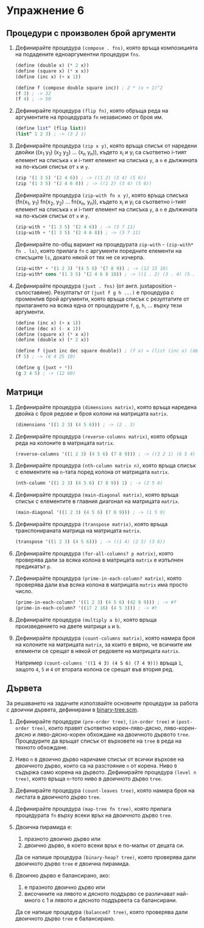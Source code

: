 Упражнение 6
============

Процедури с произволен брой аргументи
-------------------------------------
1. Дефинирайте процедура `(compose . fns)`, която връща композицията на
подадените едноаргументни процедури `fns`.

   ```scheme
   (define (double x) (* 2 x))
   (define (square x) (* x x))
   (define (inc x) (+ x 1))

   (define f (compose double square inc)) ; 2 * (x + 1)^2
   (f 3) ; -> 32
   (f 4) ; -> 50
   ```

2. Дефинирайте процедура `(flip fn)`, която обръща реда на аргументите на
процедурата `fn` независимо от броя им.

   ```scheme
   (define list^ (flip list))
   (list^ 1 2 3) ; -> (3 2 1)
   ```

3. Дефинирайте процедура `(zip x y)`, която връща списък от наредени двойки
((x<sub>1</sub> y<sub>1</sub>) (x<sub>2</sub> y<sub>2</sub>) ... (x<sub>n</sub>
y<sub>n</sub>)), където x<sub>i</sub> и y<sub>i</sub> са съответно i-тият
елемент на списъка `x` и i-тият елемент на списъка `y`, а `n` е дължината на
по-късия списък от `x` и `y`.

   ```scheme
   (zip '(1 3 5) '(2 4 6)) ; -> ((1 2) (3 4) (5 6))
   (zip '(1 3 5) '(2 4 6 8)) ; -> ((1 2) (3 4) (5 6))
   ```

   Дефинирайте процедура `(zip-with fn x y)`, която връща списъка
   (fn(x<sub>1</sub>, y<sub>1</sub>) fn(x<sub>2</sub>, y<sub>2</sub>) ...
   fn(x<sub>n</sub>, y<sub>n</sub>)), където x<sub>i</sub> и y<sub>i</sub> са
   съответно i-тият елемент на списъка `x` и i-тият елемент на списъка `y`, а
   `n` е дължината на по-късия списък от `x` и `y`.

   ```scheme
   (zip-with + '(1 3 5) '(2 4 6)) ; -> (3 7 11)
   (zip-with + '(1 3 5) '(2 4 6 8)) ; -> (3 7 11)
   ```

   Дефинирайте по-общ вариант на процедурата `zip-with` - `(zip-with* fn . ls)`,
   която прилага `fn` с аргументи поредните елементи на списъците `ls`, докато
   някой от тях не се изчерпа.

   ```scheme
   (zip-with* + '(1 2 3) '(4 5 6) '(7 8 9)) ; -> (12 15 18)
   (zip-with* cons '(1 3 5) '(2 4 6 8 10)) ; -> ((1 . 2) (3 . 4) (5 . 6))
   ```

4. Дефинирайте процедура `(juxt . fns)` (от англ. juxtaposition - съпоставяне).
Резултатът от `(juxt f g h ...)` e процедура с променлив брой аргументи, която
връща списък с резултатите от прилагането на всяка една от процедурите `f`, `g`,
`h`, ... върху тези аргументи.

   ```scheme
   (define (inc x) (+ x 1))
   (define (dec x) (- x 1))
   (define (square x) (* x x))
   (define (double x) (* 2 x))

   (define f (juxt inc dec square double)) ; (f x) = (list (inc x) (dec x) (square x) (double x))
   (f 5) ; -> (6 4 25 10)

   (define g (juxt + *))
   (g 3 4 5) ; -> (12 60)
   ```

Матрици
-------
1. Дефинирайте процедура `(dimensions matrix)`, която връща наредена двойка с
броя редове и броя колони на матрицата `matrix`.

   ```scheme
   (dimensions '((1 2 3) (4 5 6))) ; -> (2 . 3)
   ```

2. Дефинирайте процедура `(reverse-columns matrix)`, която обръща реда на
колоните в матрицата `matrix`.

   ```scheme
   (reverse-columns '((1 2 3) (4 5 6) (7 8 9))) ; -> ((3 2 1) (6 5 4) (9 8 7))
   ```

3. Дефинирайте процедура `(nth-column matrix n)`, която връща списък с
елементите на `n`-тата поред колона от матрицата `matrix`.

   ```scheme
   (nth-column '((1 2 3) (4 5 6) (7 8 9)) 1) ; -> (2 5 8)
   ```

4. Дефинирайте процедура `(main-diagonal matrix)`, която връща списък с
елементите в главния диагонал на матрицата `matrix`.

   ```scheme
   (main-diagonal '((1 2 3) (4 5 6) (7 8 9))) ; -> (1 5 9)
   ```

5. Дефинирайте процедура `(transpose matrix)`, която връща транспонираната
матрица на матрицата `matrix`.

   ```scheme
   (transpose '((1 2 3) (4 5 6))) ; -> ((1 4) (2 5) (3 6))
   ```

6. Дефинирайте процедура `(for-all-columns? p matrix)`, която проверява дали за
всяка колона в матрицата `matrix` е изпълнен предикатът `p`.

7. Дефинирайте процедура `(prime-in-each-column? matrix)`, която проверява дали
във всяка колона в матрицата `matrix` има просто число.

   ```scheme
   (prime-in-each-column? '((1 2 3) (4 5 6) (42 8 9))) ; -> #f
   (prime-in-each-column? '((17 2 16) (4 5 3))) ; -> #t
   ```

8. Дефинирайте процедура `(multiply a b)`, която връща произведението на двете
матрици `a` и `b`.

9. Дефинирайте процедура `(count-columns matrix)`, която намира броя на колоните
на матрицата `matrix`, за които е вярно, че всичките им елементи се срещат в
някой от редовете на матрицата `matrix`.

   Например `(count-columns '((1 4 3) (4 5 6) (7 4 9)))` връща `1`,
   защото `4`, `5` и `4` от втората колона се срещат във втория ред.

Дървета
-------
За решаването на задачите използвайте основните процедури за работа с двоични
дървета, дефинирани в [binary-tree.scm](binary-tree.scm).

1. Дефинирайте процедури `(pre-order tree)`, `(in-order tree)` и
`(post-order tree)`, които правят съответно корен-ляво-дясно, ляво-корен-дясно и
ляво-дясно-корен обхождане на двоичното дървото `tree`. Процедурите да връщат
списък от върховете на `tree` в реда на тяхното обхождане.

2. Ниво `n` в двоично дърво наричаме списък от всички върхове на двоичното
дърво, които са на разстояние `n` от корена. Ниво `0` съдържа само корена на
дървото. Дефинирайте процедура `(level n tree)`, която връща `n`-тото ниво в
двоичното дърво `tree`.

3. Дефинирайте процедура `(count-leaves tree)`, която намира броя на листата в
двоичното дърво `tree`.

4. Дефинирайте процедура `(map-tree fn tree)`, която прилага процедурата `fn`
върху всеки връх на двоичното дърво `tree`.

5. Двоична пирамида е:
   1. празното двоично дърво или
   2. двоично дърво, в което всеки връх е по-малък от децата си.

   Да се напише процедура `(binary-heap? tree)`, която проверява дали двоичното
   дърво `tree` е двоична пирамида.

6. Двоично дърво е балансирано, ако:
   1. е празното двоично дърво или
   2. височините на лявото и дясното поддърво се различават най-много с 1 и
   лявото и дясното поддървета са балансирани.

   Да се напише процедура `(balanced? tree)`, която проверява дали двоичното
   дърво `tree` е балансирано.
